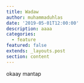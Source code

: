 ```yaml
---
title: Wadaw
author: muhammaduhlas
date: '2019-05-01T12:00:00'
description: aaaa
categories:
  - feature
featured: false
extends: _layouts.post
section: content
---
```

okaay mantap

